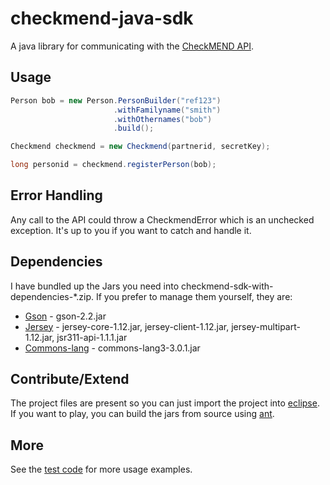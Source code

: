 checkmend-java-sdk
==================

A java library for communicating with the [CheckMEND API](http://gapi.checkmend.com/docs/).



Usage
-----

``` java
Person bob = new Person.PersonBuilder("ref123")
                       .withFamilyname("smith")
                       .withOthernames("bob")
                       .build();

Checkmend checkmend = new Checkmend(partnerid, secretKey);

long personid = checkmend.registerPerson(bob);
```



Error Handling
--------------

Any call to the API could throw a CheckmendError which is an unchecked exception. It's up to you if you want to catch and handle it.



Dependencies
------------

I have bundled up the Jars you need into checkmend-sdk-with-dependencies-*.zip. If you prefer to manage them yourself, they are:

- [Gson](https://code.google.com/p/google-gson/) - gson-2.2.jar
- [Jersey](http://jersey.java.net/) - jersey-core-1.12.jar, jersey-client-1.12.jar, jersey-multipart-1.12.jar, jsr311-api-1.1.1.jar
- [Commons-lang](http://commons.apache.org/lang/) - commons-lang3-3.0.1.jar



Contribute/Extend
-----------------

The project files are present so you can just import the project into [eclipse](http://www.eclipse.org/).
If you want to play, you can build the jars from source using [ant](http://ant.apache.org/). 



More
----

See the [test code](https://github.com/mattburns/checkmend-java-sdk/blob/master/checkmend-java-sdk/src/test/uk/co/mattburns/checkmend/CheckmendTest.java) for more usage examples.
